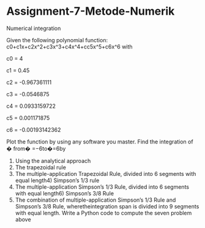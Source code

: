 # Assignment-7-Metode-Numerik

Numerical integration

Given the following polynomial function:
c0+c1x+c2x^2+c3x^3+c4x^4+cc5x^5+c6x^6
with

c0 = 4

c1 = 0.45

c2 = -0.967361111

c3 = -0.0546875

c4 = 0.0933159722

c5 = 0.001171875

c6 = -0.00193142362

Plot the function by using any software you master. Find the integration of � from� =−6to�=6by
1) Using the analytical approach
2) The trapezoidal rule
3) The multiple-application Trapezoidal Rule, divided into 6 segments with equal length4) Simpson’s 1/3 rule
5) The multiple-application Simpson’s 1/3 Rule, divided into 6 segments with equal length6) Simpson’s 3/8 Rule
7) The combination of multiple-application Simpson’s 1/3 Rule and Simpson’s 3/8 Rule, wheretheintegration span is divided into 9 segments with equal length. Write a Python code to compute the seven problem above
